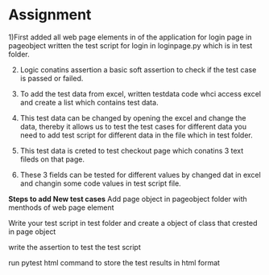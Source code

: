 # Assignment
1)First added all web page elements in of the application for login page in pageobject
written the test script for login in loginpage.py which is in test folder.

2) Logic conatins assertion a basic soft assertion to check if the test case is passed or failed.

3) To add the test data from excel, written testdata code whci access excel and create a list which contains test data.

4) This test data can be changed by opening the excel and change the data, thereby it allows us to test the test cases for different data
you need to add test script for different data in the file which in test folder.

5) This test data is creted to test checkout page which conatins 3 text fileds on that page.

6) These 3 fields can be tested for different values by changed dat in excel and changin some code values in test script file.


****Steps to add New test cases****
  Add page object in pageobject folder with menthods of web page element

  Write your test script in test folder and create a object of class that crested in page object

  write the assertion to test the test script

  run pytest html command to store the test results in html format
  
